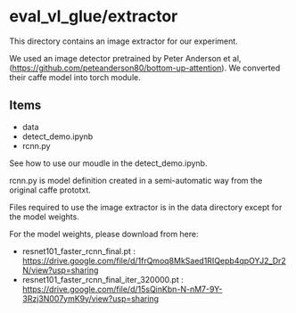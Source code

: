 # eval_vl_glue/extractor

This directory contains an image extractor for our experiment.

We used an image detector pretrained by Peter Anderson et al, (https://github.com/peteanderson80/bottom-up-attention).
We converted their caffe model into torch module.

## Items

- data
- detect_demo.ipynb
- rcnn.py

See how to use our moudle in the detect_demo.ipynb.

rcnn.py is model definition created in a semi-automatic way from the original caffe prototxt.

Files required to use the image extractor is in the data directory except for the model weights.

For the model weights, please download from here:
- resnet101_faster_rcnn_final.pt : https://drive.google.com/file/d/1frQmoq8MkSaed1RIQepb4qpOYJ2_Dr2N/view?usp=sharing
- resnet101_faster_rcnn_final_iter_320000.pt : https://drive.google.com/file/d/15sQinKbn-N-nM7-9Y-3Rzj3N007ymK9y/view?usp=sharing
